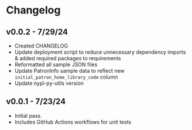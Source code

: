 # Changelog
## v0.0.2 - 7/29/24
- Created CHANGELOG
- Update deployment script to reduce unnecessary dependency imports & added required packages to requirements
- Reformatted all sample JSON files
- Update PatronInfo sample data to reflect new `initial_patron_home_library_code` column
- Update nypl-py-utils version

## v0.0.1 - 7/23/24
- Initial pass.
- Includes GitHub Actions workflows for unit tests
